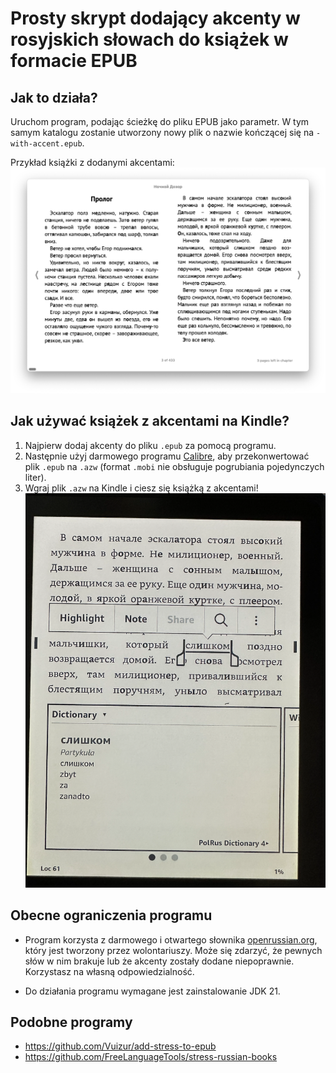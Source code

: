 # Prosty skrypt dodający akcenty w rosyjskich słowach do książek w formacie EPUB

## Jak to działa?

Uruchom program, podając ścieżkę do pliku EPUB jako parametr. W tym samym katalogu zostanie utworzony nowy plik o nazwie kończącej się na `-with-accent.epub`.

Przykład książki z dodanymi akcentami:  
![screen 1](./docs/screen1.png)

## Jak używać książek z akcentami na Kindle?

1. Najpierw dodaj akcenty do pliku `.epub` za pomocą programu.
2. Następnie użyj darmowego programu [Calibre](https://calibre-ebook.com/), aby przekonwertować plik `.epub` na `.azw` (format `.mobi` nie obsługuje pogrubiania pojedynczych liter).
3. Wgraj plik `.azw` na Kindle i ciesz się książką z akcentami!  
   ![screen 2](./docs/screen2.png)

## Obecne ograniczenia programu

- Program korzysta z darmowego i otwartego słownika [openrussian.org](https://openrussian.org), który jest tworzony przez wolontariuszy. Może się zdarzyć, że pewnych słów w nim brakuje lub że akcenty zostały dodane niepoprawnie. Korzystasz na własną odpowiedzialność.

- Do działania programu wymagane jest zainstalowanie JDK 21.

## Podobne programy

- https://github.com/Vuizur/add-stress-to-epub
- https://github.com/FreeLanguageTools/stress-russian-books